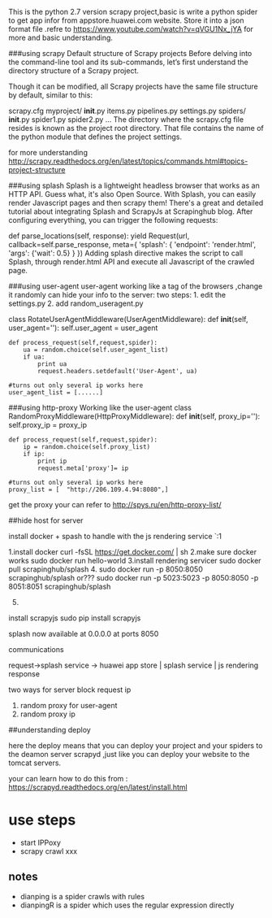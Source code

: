 This is the python 2.7 version scrapy project,basic is write a python spider to get app infor from appstore.huawei.com website. Store it into a json format file .refre to https://www.youtube.com/watch?v=qVGU1Nx_jYA for more and basic understanding.

###using scrapy
Default structure of Scrapy projects
Before delving into the command-line tool and its sub-commands, let’s first understand the directory structure of a Scrapy project.

Though it can be modified, all Scrapy projects have the same file structure by default, similar to this:

scrapy.cfg
myproject/
    __init__.py
    items.py
    pipelines.py
    settings.py
    spiders/
        __init__.py
        spider1.py
        spider2.py
        ...
The directory where the scrapy.cfg file resides is known as the project root directory. That file contains the name of the python module that defines the project settings. 

for more understanding http://scrapy.readthedocs.org/en/latest/topics/commands.html#topics-project-structure

###using splash
Splash is a lightweight headless browser that works as an HTTP API. Guess what, it's also Open Source. With Splash, you can easily render Javascript pages and then scrapy them!
There's a great and detailed tutorial about integrating Splash and ScrapyJs at Scrapinghub blog. After configuring everything, you can trigger the following requests:

def parse_locations(self, response):
    yield Request(url, callback=self.parse_response, meta={
                      'splash': {
                                  'endpoint': 'render.html',
                                  'args': {'wait': 0.5}
                      }
                })
Adding splash directive makes the script to call Splash, through render.html API and execute all Javascript of the crawled page.

###using user-agent
user-agent working like a tag of the browsers ,change it randomly can hide your info to the server:
two steps: 
         1. edit the settings.py 
         2. add random_useragent.py

class RotateUserAgentMiddleware(UserAgentMiddleware):
    def __init__(self, user_agent=''):
        self.user_agent = user_agent

    def process_request(self,request,spider):
        ua = random.choice(self.user_agent_list)
        if ua:
            print ua
            request.headers.setdefault('User-Agent', ua)

    #turns out only several ip works here
    user_agent_list = [......]


###using http-proxy
Working like the user-agent 
class RandomProxyMiddleware(HttpProxyMiddleware):
    def __init__(self, proxy_ip=''):
        self.proxy_ip = proxy_ip

    def process_request(self,request,spider):
        ip = random.choice(self.proxy_list)
        if ip:
            print ip
            request.meta['proxy']= ip

    #turns out only several ip works here
    proxy_list = [  "http://206.109.4.94:8080",]

get the proxy your can refer to http://spys.ru/en/http-proxy-list/


##hide host for server

install docker + spash to handle with the js rendering service `:1

1.install docker
curl -fsSL https://get.docker.com/ | sh
2.make sure docker works
sudo docker run hello-world
3.install rendering servicer
sudo docker pull scrapinghub/splash
4.
sudo docker run -p 8050:8050 scrapinghub/splash
or???
sudo docker run -p 5023:5023 -p 8050:8050 -p 8051:8051 scrapinghub/splash

5.
install scrapyjs
 sudo pip install scrapyjs

splash now available at 0.0.0.0 at ports 8050

communications


request->splash service -> huawei app store
                              |
                           splash service 
                              | js rendering
                           response
                            
     
two ways for server block request ip
1. random proxy for user-agent
2. random proxy ip


##understanding deploy

here the deploy means that you can deploy your project and your spiders to the deamon server scrapyd ,just like you can deploy your website to the tomcat servers.

your can learn how to do this from :
https://scrapyd.readthedocs.org/en/latest/install.html



# use steps
- start IPPoxy
- scrapy crawl xxx

## notes
- dianping is a spider crawls with rules
- dianpingR is a spider which uses the regular expression directly
